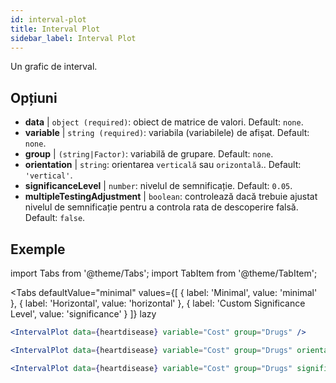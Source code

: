```yaml
---
id: interval-plot
title: Interval Plot
sidebar_label: Interval Plot
---
```


Un grafic de interval.

## Opțiuni

* __data__ | `object (required)`: obiect de matrice de valori. Default: `none`.
* __variable__ | `string (required)`: variabila (variabilele) de afișat. Default: `none`.
* __group__ | `(string|Factor)`: variabilă de grupare. Default: `none`.
* __orientation__ | `string`: orientarea `verticală` sau `orizontală`.. Default: `'vertical'`.
* __significanceLevel__ | `number`: nivelul de semnificație. Default: `0.05`.
* __multipleTestingAdjustment__ | `boolean`: controlează dacă trebuie ajustat nivelul de semnificație pentru a controla rata de descoperire falsă. Default: `false`.


## Exemple

import Tabs from '@theme/Tabs';
import TabItem from '@theme/TabItem';

<Tabs
    defaultValue="minimal"
    values={[
        { label: 'Minimal', value: 'minimal' },
        { label: 'Horizontal', value: 'horizontal' },
        { label: 'Custom Significance Level', value: 'significance' }
    ]}
    lazy
>

<TabItem value="minimal">

```jsx live
<IntervalPlot data={heartdisease} variable="Cost" group="Drugs" />
```
</TabItem>

<TabItem value="horizontal">

```jsx live
<IntervalPlot data={heartdisease} variable="Cost" group="Drugs" orientation="horizontal" />
```

</TabItem>

<TabItem value="significance">

```jsx live
<IntervalPlot data={heartdisease} variable="Cost" group="Drugs" significanceLevel={0.01} />
```
</TabItem>

</Tabs>
